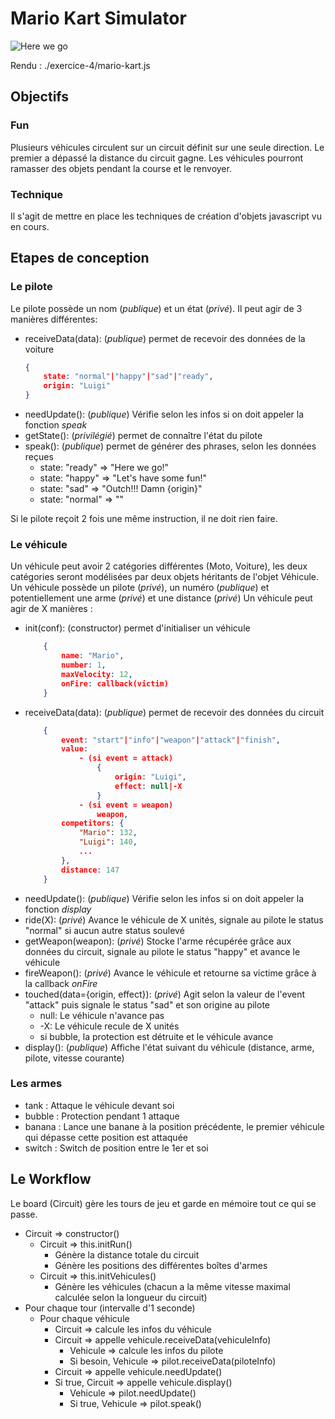 # Mario Kart Simulator

![Here we go](https://i.pinimg.com/originals/fb/b0/7b/fbb07ba21236c1e24efd8c4d71b26743.png)

Rendu : ./exercice-4/mario-kart.js

## Objectifs

### Fun

Plusieurs véhicules circulent sur un circuit définit sur une seule direction.
Le premier a dépassé la distance du circuit gagne.
Les véhicules pourront ramasser des objets pendant la course et le renvoyer.

### Technique

Il s'agit de mettre en place les techniques de création d'objets javascript vu en cours.

## Etapes de conception

### Le pilote

Le pilote possède un nom (_publique_) et un état (_privé_).
Il peut agir de 3 manières différentes:

- receiveData(data): (_publique_) permet de recevoir des données de la voiture
    ```JSON
    {
        state: "normal"|"happy"|"sad"|"ready",
        origin: "Luigi"
    }
    ```
- needUpdate(): (_publique_) Vérifie selon les infos si on doit appeler la fonction _speak_
- getState(): (_privilégié_) permet de connaître l'état du pilote
- speak(): (_publique_) permet de générer des phrases, selon les données reçues
  - state: "ready" => "Here we go!"
  - state: "happy" => "Let's have some fun!"
  - state: "sad" => "Outch!!! Damn {origin}"
  - state: "normal" => ""

Si le pilote reçoit 2 fois une même instruction, il ne doit rien faire.

### Le véhicule

Un véhicule peut avoir 2 catégories différentes (Moto, Voiture), les deux catégories seront modélisées par deux objets héritants de l'objet Véhicule.
Un véhicule possède un pilote (_privé_), un numéro (_publique_) et potentiellement une arme (_privé_) et une distance (_privé_)
Un véhicule peut agir de X manières :

- init(conf): (constructor) permet d'initialiser un véhicule
    ```JSON
        {
            name: "Mario",
            number: 1,
            maxVelocity: 12,
            onFire: callback(victim)
        }
    ```
- receiveData(data): (_publique_) permet de recevoir des données du circuit
    ```JSON
        {
            event: "start"|"info"|"weapon"|"attack"|"finish",
            value:
                - (si event = attack)
                    {
                        origin: "Luigi",
                        effect: null|-X
                    }
                - (si event = weapon)
                    weapon,
            competitors: {
                "Mario": 132,
                "Luigi": 140,
                ...
            },
            distance: 147
        }
    ```
- needUpdate(): (_publique_) Vérifie selon les infos si on doit appeler la fonction _display_
- ride(X): (_privé_) Avance le véhicule de X unités, signale au pilote le status "normal" si aucun autre status soulevé
- getWeapon(weapon): (_privé_) Stocke l'arme récupérée grâce aux données du circuit, signale au pilote le status "happy" et avance le véhicule
- fireWeapon(): (_privé_) Avance le véhicule et retourne sa victime grâce à la callback _onFire_
- touched(data={origin, effect}): (_privé_) Agit selon la valeur de l'event "attack" puis signale le status "sad" et son origine au pilote
  - null: Le véhicule n'avance pas
  - -X: Le véhicule recule de X unités
  - si bubble, la protection est détruite et le véhicule avance
- display(): (_publique_) Affiche l'état suivant du véhicule (distance, arme, pilote, vitesse courante)

### Les armes

- tank : Attaque le véhicule devant soi
- bubble : Protection pendant 1 attaque
- banana : Lance une banane à la position précédente, le premier véhicule qui dépasse cette position est attaquée
- switch : Switch de position entre le 1er et soi

## Le Workflow

Le board (Circuit) gère les tours de jeu et garde en mémoire tout ce qui se passe.

- Circuit => constructor()
  - Circuit => this.initRun()
    - Génère la distance totale du circuit
    - Génère les positions des différentes boîtes d'armes
  - Circuit => this.initVehicules()
    - Génère les véhicules (chacun a la même vitesse maximal calculée selon la longueur du circuit)
- Pour chaque tour (intervalle d'1 seconde)
  - Pour chaque véhicule
    - Circuit => calcule les infos du véhicule
    - Circuit => appelle vehicule.receiveData(vehiculeInfo)
      - Vehicule => calcule les infos du pilote
      - Si besoin, Vehicule => pilot.receiveData(piloteInfo)
    - Circuit => appelle vehicule.needUpdate()
    - Si true, Circuit => appelle vehicule.display()
      - Vehicule => pilot.needUpdate()
      - Si true, Vehicule => pilot.speak()